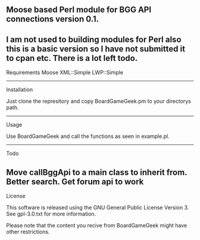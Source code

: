 
 Moose based Perl module for BGG API connections version 0.1. 
 ----

 I am not used to building modules for Perl also this is a basic version so I have not submitted it to cpan etc. There is a lot left todo.
----
 Requirements
 Moose
 XML::Simple
 LWP::Simple

----
 Installation

 Just clone the represitory and copy BoardGameGeek.pm to your directorys path. 

----
 Usage 
 
 Use BoardGameGeek and call the functions as seen in example.pl. 

----
 Todo 

 Move callBggApi to a main class to inherit from.
 Better search. 
 Get forum api to work 
----

 License 

 This software is released using the GNU General Public License Version 3. See gpl-3.0.txt for more information. 

 Please note that the content you recive from BoardGameGeek might have other restrictions. 

 